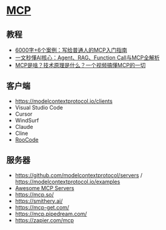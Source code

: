 # [MCP](https://modelcontextprotocol.io/introduction)

## 教程

- [6000字+6个案例：写给普通人的MCP入门指南](https://mp.weixin.qq.com/s/BjsoBsUxCzeqXZq46_nrog)
- [一文秒懂AI核心：Agent、RAG、Function Call与MCP全解析](https://mp.weixin.qq.com/s/3Uzd9zE1nQ-G2RWaVmmJJg)
- [MCP是啥？技术原理是什么？一个视频搞懂MCP的一切](https://www.bilibili.com/video/BV1AnQNYxEsy)

## 客户端

- https://modelcontextprotocol.io/clients
- Visual Studio Code
- Cursor
- WindSurf
- Claude
- Cline
- [RooCode](https://github.com/RooVetGit/Roo-Code)

## 服务器

- https://github.com/modelcontextprotocol/servers / https://modelcontextprotocol.io/examples
- [Awesome MCP Servers](https://github.com/punkpeye/awesome-mcp-servers)
- https://mcp.so/
- https://smithery.ai/
- https://mcp-get.com/
- https://mcp.pipedream.com/
- https://zapier.com/mcp